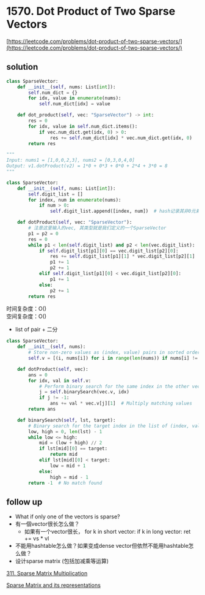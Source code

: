 # 1570. Dot Product of Two Sparse Vectors

[https://leetcode.com/problems/dot-product-of-two-sparse-vectors/](https://leetcode.com/problems/dot-product-of-two-sparse-vectors/)

## solution

```python
class SparseVector:
    def __init__(self, nums: List[int]):
        self.num_dict = {}
        for idx, value in enumerate(nums):
            self.num_dict[idx] = value

    def dot_product(self, vec: "SparseVector") -> int:
        res = 0
        for idx, value in self.num_dict.items():
            if vec.num_dict.get(idx, 0) > 0:
                res += self.num_dict[idx] * vec.num_dict.get(idx, 0)
        return res
```

```python
"""
Input: nums1 = [1,0,0,2,3], nums2 = [0,3,0,4,0]
Output: v1.dotProduct(v2) = 1*0 + 0*3 + 0*0 + 2*4 + 3*0 = 8
"""

class SparseVector:
    def __init__(self, nums: List[int]):
        self.digit_list = []
        for index, num in enumerate(nums):
            if num > 0:
                self.digit_list.append([index, num])  # hash记录其非0元素

    def dotProduct(self, vec: "SparseVector"):
        # 注意这里输入的vec, 其类型就是我们定义的一个SparseVector
        p1 = p2 = 0
        res = 0
        while p1 < len(self.digit_list) and p2 < len(vec.digit_list):
            if self.digit_list[p1][0] == vec.digit_list[p2][0]:
                res += self.digit_list[p1][1] * vec.digit_list[p2][1]
                p1 += 1
                p2 += 1
            elif self.digit_list[p1][0] < vec.digit_list[p2][0]:
                p1 += 1
            else:
                p2 += 1
        return res
```

时间复杂度：O() <br>
空间复杂度：O()

- list of pair + 二分

```python
class SparseVector:
    def __init__(self, nums):
        # Store non-zero values as (index, value) pairs in sorted order.
        self.v = [(i, nums[i]) for i in range(len(nums)) if nums[i] != 0]

    def dotProduct(self, vec):
        ans = 0
        for idx, val in self.v:
            # Perform binary search for the same index in the other vector's sorted list
            j = self.binarySearch(vec.v, idx)
            if j != -1:
                ans += val * vec.v[j][1]  # Multiply matching values
        return ans

    def binarySearch(self, lst, target):
        # Binary search for the target index in the list of (index, value) pairs.
        low, high = 0, len(lst) - 1
        while low <= high:
            mid = (low + high) // 2
            if lst[mid][0] == target:
                return mid
            elif lst[mid][0] < target:
                low = mid + 1
            else:
                high = mid - 1
        return -1  # No match found
```

## follow up

- What if only one of the vectors is sparse?
- 有一個vector很长怎么做？
  - 如果有一个vector很长， for k in short vector: if k in long vector: ret += vs \* vl
- 不能用hashtable怎么做？如果变成dense vector但依然不能用hashtable怎么做？
- 设计sparse matrix (包括加减乘等运算)

[311. Sparse Matrix Multiplication](../16_math/311.%20Sparse%20Matrix%20Multiplication.md)

[Sparse Matrix and its representations](https://www.geeksforgeeks.org/sparse-matrix-representation/)
